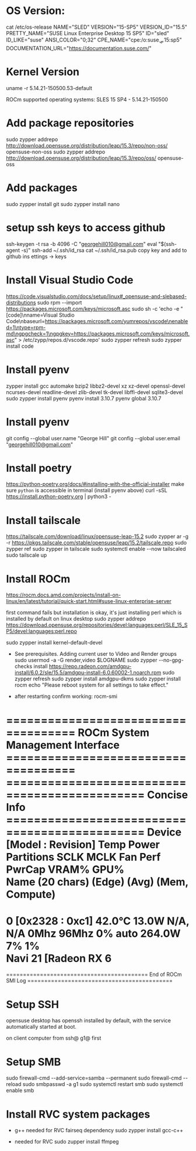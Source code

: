 # OS Version:
cat /etc/os-release
NAME="SLED"
VERSION="15-SP5"
VERSION_ID="15.5"
PRETTY_NAME="SUSE Linux Enterprise Desktop 15 SP5"
ID="sled"
ID_LIKE="suse"
ANSI_COLOR="0;32"
CPE_NAME="cpe:/o:suse:sled:15:sp5"
DOCUMENTATION_URL="https://documentation.suse.com/"

# Kernel Version
uname -r
5.14.21-150500.53-default

ROCm supported operating systems: SLES 15 SP4 - 5.14.21-150500


# Add package repositories
sudo zypper addrepo http://download.opensuse.org/distribution/leap/15.3/repo/non-oss/ opensuse-non-oss
sudo zypper addrepo http://download.opensuse.org/distribution/leap/15.3/repo/oss/ opensuse-oss

# Add packages
sudo zypper install git
sudo zypper install nano

# setup ssh keys to access github

ssh-keygen -t rsa -b 4096 -C "georgehill010@gmail.com"
eval "$(ssh-agent -s)"
ssh-add ~/.ssh/id_rsa
cat ~/.ssh/id_rsa.pub
copy key and add to github ins ettings -> keys

# Install Visual Studio Code
https://code.visualstudio.com/docs/setup/linux#_opensuse-and-slebased-distributions
sudo rpm --import https://packages.microsoft.com/keys/microsoft.asc
sudo sh -c 'echo -e "[code]\nname=Visual Studio Code\nbaseurl=https://packages.microsoft.com/yumrepos/vscode\nenabled=1\ntype=rpm-md\ngpgcheck=1\ngpgkey=https://packages.microsoft.com/keys/microsoft.asc" > /etc/zypp/repos.d/vscode.repo'
sudo zypper refresh
sudo zypper install code

# Install pyenv
zypper install gcc automake bzip2 libbz2-devel xz xz-devel openssl-devel ncurses-devel readline-devel zlib-devel tk-devel libffi-devel sqlite3-devel
sudo zypper install pyenv
pyenv install 3.10.7
pyenv global 3.10.7

# Install pyenv
git config --global user.name "George Hill"
git config --global user.email "georgehill010@gmail.com"

# Install poetry
https://python-poetry.org/docs/#installing-with-the-official-installer
make sure `python` is accessible in terminal (install pyenv above) 
curl -sSL https://install.python-poetry.org | python3 -

# Install tailscale
https://tailscale.com/download/linux/opensuse-leap-15.2
sudo zypper ar -g -r https://pkgs.tailscale.com/stable/opensuse/leap/15.2/tailscale.repo
sudo zypper ref
sudo zypper in tailscale
sudo systemctl enable --now tailscaled
sudo tailscale up

# Install ROCm
https://rocm.docs.amd.com/projects/install-on-linux/en/latest/tutorial/quick-start.html#suse-linux-enterprise-server

first command fails but installation is okay, it's just installing perl which is installed by default on linux desktop
sudo zypper addrepo https://download.opensuse.org/repositories/devel:languages:perl/SLE_15_SP5/devel:languages:perl.repo

sudo zypper install kernel-default-devel

- See prerequisites. Adding current user to Video and Render groups
sudo usermod -a -G render,video $LOGNAME
sudo zypper --no-gpg-checks install https://repo.radeon.com/amdgpu-install/6.0.2/sle/15.5/amdgpu-install-6.0.60002-1.noarch.rpm
sudo zypper refresh
sudo zypper install amdgpu-dkms
sudo zypper install rocm
echo "Please reboot system for all settings to take effect."

- after restarting confirm working:
rocm-smi

==================================== ROCm System Management Interface ====================================
============================================== Concise Info ==============================================
Device  [Model : Revision]    Temp    Power  Partitions      SCLK  MCLK   Fan  Perf  PwrCap  VRAM%  GPU%  
        Name (20 chars)       (Edge)  (Avg)  (Mem, Compute)                                               
==========================================================================================================
0       [0x2328 : 0xc1]       42.0°C  13.0W  N/A, N/A        0Mhz  96Mhz  0%   auto  264.0W    7%   1%    
        Navi 21 [Radeon RX 6                                                                              
==========================================================================================================
========================================== End of ROCm SMI Log ===========================================

# Setup SSH

opensuse desktop has openssh installed by default, with the service automatically started at boot.

on client computer from ssh@ g1@<ip adress of server computer> first



# Setup SMB

sudo firewall-cmd --add-service=samba --permanent
sudo firewall-cmd --reload
sudo smbpasswd -a g1
sudo systemctl restart smb
sudo systemctl enable smb

# Install RVC system packages


- g++ needed for RVC fairseq dependency
sudo zypper install gcc-c++

- needed for RVC
sudo zupper install ffmpeg
